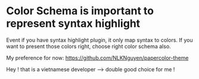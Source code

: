 # Color Schema is important to represent syntax highlight

Event if you have syntax highlight plugin, it only map syntax to colors.
If you want to present those colors right, choose right color schema also.

My preference for now: https://github.com/NLKNguyen/papercolor-theme

Hey \! that is a vietnamese developer --> double good choice for me \!
